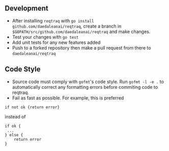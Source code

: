 ## Development

* After installing `reqtraq` with `go install github.com/daedaleanai/reqtraq`, create a branch in `$GOPATH/src/github.com/daedaleanai/reqtraq` and make changes.
* Test your changes with `go test`
* Add unit tests for any new features added
* Push to a forked repository then make a pull request from there to `daedaleanai/reqtraq`


## Code Style

* Source code must comply with `gofmt`'s code style. Run `gofmt -l -e .` to automatically correct any formatting errors before commiting code to reqtraq.
* Fail as fast as possible. For example, this is preferred

```
if not ok {return error}
```

instead of

```
if ok {
 ...
} else {
    return error
}
```
